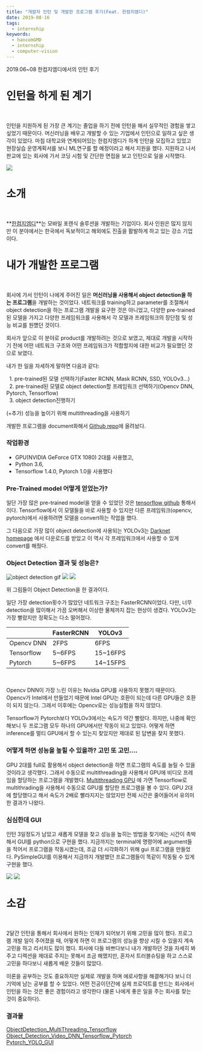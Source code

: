 ```yaml
---
title: "개발자 인턴 및 개발한 프로그램 후기(Feat. 한컴지엠디)"
date: 2019-08-16
tags:
  - internship
keywords:
  - hancomGMD
  - internship
  - computer-vision
---
```





2019.06~08 한컴지엠디에서의 인턴 후기


# 인턴을 하게 된 계기
<br/>

인턴을 지원하게 된 가장 큰 계기는 졸업을 하기 전에 인턴을 해서 실무적인 경험을 쌓고 싶었기 때문이다. 머신러닝을 배우고 개발할 수 있는 기업에서 인턴으로 일하고 싶은 생각이 있었다. 마침 대학교와 연계되어있는 한컴지엠디가 하계 인턴을 모집하고 있었고 현장실습 운영계획서를 보니 ML연구를 할 예정이라고 해서 지원을 했다. 
지원하고 나서 판교에 있는 회사에 가서 코딩 시험 및 간단한 면접을 보고 인턴으로 일을 시작했다.

<img src="./hancome-intern-1.png"/>

# 소개
<br/>

**[한컴지엠디](https://www.hancomgmd.com/ko/)**는 모바일 포렌식 솔루션을 개발하는 기업이다. 회사 인원은 많지 않지만 이 분야에서는 한국에서 독보적이고 해외에도 진출을 활발하게 하고 있는 강소 기업이다.  

# 내가 개발한 프로그램
<br/>

회사에 가서 인턴이 나에게 주어진 일은 **머신러닝을 사용해서 object detection을 하는 프로그램**을 개발하는 것이었다. 네트워크를 training하고 parameter를 조절해서 object detection을 하는 프로그램 개발을 요구한 것은 아니었고, 다양한 pre-trained 된 모델을 가지고 다양한 프레임워크를 사용해서 각 모델과 프레임워크의 장단점 및 성능 비교를 원헀던 것이다.

회사가 앞으로 이 분야로 product를 개발하려는 것으로 보였고, 제대로 개발을 시작하기 전에 어떤 네트워크 구조와 어떤 프레임워크가 적합할지에 대한 비교가 필요했던 것으로 보였다. 

내가 한 일을 자세하게 말하면 다음과 같다:

&nbsp; 1. pre-trained된 모델 선택하기(Faster RCNN, Mask RCNN, SSD, YOLOv3...) <br/>
&nbsp; 2. pre-trained된 모델로 object detection할 프레임워크 선택하기(Opencv DNN, Pytorch, Tensorflow)<br/>
&nbsp; 3. object detection진행하기<br/>

(+추가) 성능을 높이기 위해 multithreading을 사용하기

개발한 프로그램을 document화해서 [Github repo](https://github.com/dojinkimm/Object_Detection_Video_DNN_Tensorflow_Pytorch)에 올려놨다. 

### 작업환경

- GPU(NVIDIA GeForce GTX 1080) 2대를 사용했고,
- Python 3.6,
- Tensorflow 1.4.0, Pytorch 1.0을 사용했다

### Pre-Trained model 어떻게 얻었는가?

일단 가장 많은 pre-trained model을 얻을 수 있었던 것은 [tensorflow github](https://github.com/tensorflow/models/blob/master/research/object_detection/g3doc/detection_model_zoo.md) 통해서이다. Tensorflow에서 이 모델들을 바로 사용할 수 있지만 다른 프레임워크(opencv, pytorch)에서 사용하려면 모델을 convert하는 작업을 했다.

그 다음으로 가장 많이 object detection에 사용되는 YOLOv3는 [Darknet homepage](https://pjreddie.com/darknet/yolo/) 에서 다운로드를 받았고 이 역시 각 프레임워크에서 사용할 수 있게 convert를 해줬다.

### Object Detection 결과 및 성능은?

![object detection gif](./hancome-intern-3.gif)
<img src="./hancome-intern-4.png"/>
<img src="./hancome-intern-5.png"/>

위 그림들이 Object Detection을 한 결과이다.

일단 가장 detection횟수가 많았던 네트워크 구조는 FasterRCNN이었다. 다만, 너무 detection을 많이해서 가끔 오버해서 이상한 물체까지 잡는 현상이 생겼다. YOLOv3는 가장 빨랐지만 정확도는 다소 떨어졌다. 
<br/>

|            | FasterRCNN | YOLOv3   |
|------------|------------|----------|
| Opencv DNN | 2FPS       | 6FPS     |
| Tensorflow | 5~6FPS     | 15~16FPS |
| Pytorch    | 5~6FPS     | 14~15FPS |

<br/>


Opencv DNN이 가장 느린 이유는 Nvidia GPU를 사용하지 못했기 때문이다. Opencv가 Intel에서 만들었기 때문에 Intel GPU는 호환이 되는데 다른 GPU들은 호환이 되지 않는다. 그래서 이후에는 Opencv로는 성능실험을 하지 않았다.

Tensorflow가 Pytorch보다 YOLOv3에서는 속도가 약간 빨랐다. 하지만, 나중에 확인해보니 두 프로그램 모두 하나의 GPU에서만 작동이 되고 있었다. 어떻게 하면 inference를 멀티 GPU에서 할 수 있는지 찾았지만 제대로 된 답변을 찾지 못했다. 

### 어떻게 하면 성능을 높힐 수 있을까? 고민 또 고민....

GPU 2대를 full로 활용해서 object detection을 하면 프로그램의 속도를 늘릴 수 있을 것이라고 생각했다. 그래서 수동으로 multithreading을 사용해서 GPU에 비디오 프레임을 할당하는 프로그램을 개발했다. [Multithreading GPU](https://github.com/dojinkimm/ObjectDetection_MultiThreading_Tensorflow) 에 가면 Tensorflow로 multithrading을 사용해서 수동으로 GPU를 할당한 프로그램을 볼 수 있다. GPU 2대에 할당했다고 해서 속도가 2배로 빨라지지는 않았지만 전체 시간은 줄어들어서 유의미한 결과가 나왔다.


### 심심한데 GUI

인턴 3일정도가 남았고 새롭게 모델을 찾고 성능을 높히는 방법을 찾기에는 시간이 촉박해서 GUI를 python으로 구현을 했다. 지금까지는 terminal에 명령어에 argument들을 적어서 프로그램을 작동시켰는데, 조금 더 시각화하기 위해 gui 프로그램을 만들었다. PySimpleGUI를 이용해서 지금까지 개발했던 프로그램들이 똑같이 작동될 수 있게 구현을 했다.

<img src="./hancome-intern-7.png"/>
<img src="./hancome-intern-8.png"/>

# 소감
<br/>

2달간 인턴을 통해서 회사에서 원하는 인재가 되어보기 위해 고민을 많이 했다. 프로그램 개발 일이 주어졌을 때, 어떻게 하면 이 프로그램의 성능을 향상 시킬 수 있을지 계속 고민을 하고 리서치도 많이 했다. 회사에 다들 바쁘다보니 내가 개발하던 것을 자세히 봐주고 디렉션을 제대로 주지는 못해서 조금 해맸지만, 혼자서 트러블슈팅을 하고 스스로 고민을 하다보니 새롭게 배운 것들이 많았다. 

이론을 공부하는 것도 중요하지만 실제로 개발을 하며 에로사항을 해결해가다 보니 더 기억에 남는 공부를 할 수 있었다. 어떤 전공이던간에 실제 프로덕트를 만드는 회사에서 인턴을 하는 것은 좋은 경험이라고 생각한다 (물론 나에게 좋은 일을 주는 회사를 찾는 것이 중요하다). 


### 결과물

[ObjectDetection_MultiThreading_Tensorflow](https://github.com/dojinkimm/ObjectDetection_MultiThreading_Tensorflow) <br/>
[Object_Detection_Video_DNN_Tensorflow_Pytorch](https://github.com/dojinkimm/Object_Detection_Video_DNN_Tensorflow_Pytorch) <br/>
[Pytorch_YOLO_GUI](https://github.com/dojinkimm/Pytorch_YOLO_GUI) <br/>